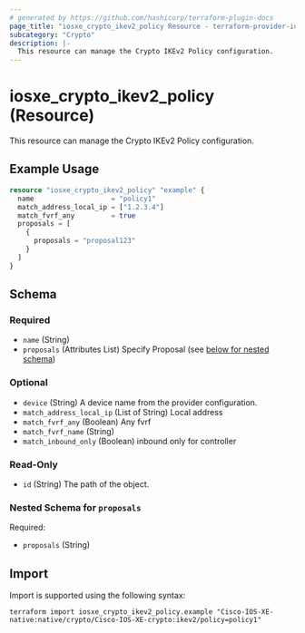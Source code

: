 ```yaml
---
# generated by https://github.com/hashicorp/terraform-plugin-docs
page_title: "iosxe_crypto_ikev2_policy Resource - terraform-provider-iosxe"
subcategory: "Crypto"
description: |-
  This resource can manage the Crypto IKEv2 Policy configuration.
---
```


# iosxe_crypto_ikev2_policy (Resource)

This resource can manage the Crypto IKEv2 Policy configuration.

## Example Usage

```terraform
resource "iosxe_crypto_ikev2_policy" "example" {
  name                   = "policy1"
  match_address_local_ip = ["1.2.3.4"]
  match_fvrf_any         = true
  proposals = [
    {
      proposals = "proposal123"
    }
  ]
}
```

<!-- schema generated by tfplugindocs -->
## Schema

### Required

- `name` (String)
- `proposals` (Attributes List) Specify Proposal (see [below for nested schema](#nestedatt--proposals))

### Optional

- `device` (String) A device name from the provider configuration.
- `match_address_local_ip` (List of String) Local address
- `match_fvrf_any` (Boolean) Any fvrf
- `match_fvrf_name` (String)
- `match_inbound_only` (Boolean) inbound only for controller

### Read-Only

- `id` (String) The path of the object.

<a id="nestedatt--proposals"></a>
### Nested Schema for `proposals`

Required:

- `proposals` (String)

## Import

Import is supported using the following syntax:

```shell
terraform import iosxe_crypto_ikev2_policy.example "Cisco-IOS-XE-native:native/crypto/Cisco-IOS-XE-crypto:ikev2/policy=policy1"
```
